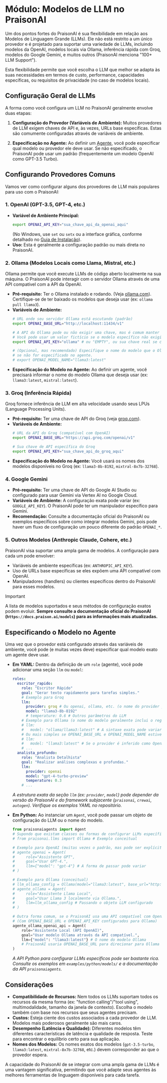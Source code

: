 # Módulo: Modelos de LLM no PraisonAI

Um dos pontos fortes do PraisonAI é sua flexibilidade em relação aos Modelos de Linguagem Grande (LLMs). Ele não está restrito a um único provedor e é projetado para suportar uma variedade de LLMs, incluindo modelos da OpenAI, modelos locais via Ollama, inferência rápida com Groq, modelos do Google Gemini, e muitos outros (PraisonAI menciona "100+ LLM Support").

Esta flexibilidade permite que você escolha o LLM que melhor se adapta às suas necessidades em termos de custo, performance, capacidades específicas, ou requisitos de privacidade (no caso de modelos locais).

## Configuração Geral de LLMs

A forma como você configura um LLM no PraisonAI geralmente envolve duas etapas:

1.  **Configuração do Provedor (Variáveis de Ambiente):**
    Muitos provedores de LLM exigem chaves de API e, às vezes, URLs base específicas. Estas são comumente configuradas através de variáveis de ambiente.

2.  **Especificação no Agente:**
    Ao definir um [Agente](./../02_conceitos_fundamentais/01_agentes.md), você pode especificar qual modelo ou provedor ele deve usar. Se não especificado, o PraisonAI pode usar um padrão (frequentemente um modelo OpenAI como GPT-3.5 Turbo).

## Configurando Provedores Comuns

Vamos ver como configurar alguns dos provedores de LLM mais populares para uso com o PraisonAI:

### 1. OpenAI (GPT-3.5, GPT-4, etc.)

*   **Variável de Ambiente Principal:**
    ```bash
    export OPENAI_API_KEY="sua_chave_api_da_openai_aqui"
    ```
    (No Windows, use `set` ou `setx` ou a interface gráfica, conforme detalhado no [Guia de Instalação](./../01_instalacao/00_instalacao_windows.md)).
*   **Uso:** Esta é geralmente a configuração padrão ou mais direta no PraisonAI.

### 2. Ollama (Modelos Locais como Llama, Mistral, etc.)

Ollama permite que você execute LLMs de código aberto localmente na sua máquina. O PraisonAI pode interagir com o servidor Ollama através de uma API compatível com a API da OpenAI.

*   **Pré-requisito:** Ter o Ollama instalado e rodando. (Veja [ollama.com](https://ollama.com/)). Certifique-se de ter baixado os modelos que deseja usar (ex: `ollama pull llama3`).
*   **Variáveis de Ambiente:**
    ```bash
    # URL onde seu servidor Ollama está escutando (padrão)
    export OPENAI_BASE_URL="http://localhost:11434/v1"

    # A API do Ollama pode ou não exigir uma chave, mas é comum manter o padrão da API OpenAI.
    # Você pode usar um valor fictício se o modelo específico não exigir autenticação.
    export OPENAI_API_KEY="ollama" # ou "EMPTY", ou sua chave real se configurou uma no Ollama

    # (Opcional, mas recomendado) Especifique o nome do modelo que o Ollama deve usar por padrão,
    # se não for especificado no agente.
    # export OPENAI_MODEL_NAME="llama3:latest"
    ```
*   **Especificação do Modelo no Agente:** Ao definir um agente, você precisará informar o nome do modelo Ollama que deseja usar (ex: `llama3:latest`, `mistral:latest`).

### 3. Groq (Inferência Rápida)

Groq fornece inferência de LLM em alta velocidade usando seus LPUs (Language Processing Units).

*   **Pré-requisito:** Ter uma chave de API do Groq (veja [groq.com](https://groq.com/)).
*   **Variáveis de Ambiente:**
    ```bash
    # URL da API do Groq (compatível com OpenAI)
    export OPENAI_BASE_URL="https://api.groq.com/openai/v1"

    # Sua chave de API específica do Groq
    export OPENAI_API_KEY="sua_chave_api_do_groq_aqui"
    ```
*   **Especificação do Modelo no Agente:** Você usará os nomes dos modelos disponíveis no Groq (ex: `llama3-8b-8192`, `mixtral-8x7b-32768`).

### 4. Google Gemini

*   **Pré-requisito:** Ter uma chave de API do Google AI Studio ou configurado para usar Gemini via Vertex AI no Google Cloud.
*   **Variáveis de Ambiente:** A configuração exata pode variar (ex: `GOOGLE_API_KEY`). O PraisonAI pode ter um manipulador específico para Gemini.
*   **Recomendação:** Consulte a documentação oficial do PraisonAI ou exemplos específicos sobre como integrar modelos Gemini, pois pode haver um fluxo de configuração um pouco diferente do padrão `OPENAI_*`.

### 5. Outros Modelos (Anthropic Claude, Cohere, etc.)

PraisonAI visa suportar uma ampla gama de modelos. A configuração para cada um pode envolver:
*   Variáveis de ambiente específicas (ex: `ANTHROPIC_API_KEY`).
*   Uso de URLs base específicas se eles expõem uma API compatível com OpenAI.
*   Manipuladores (handlers) ou clientes específicos dentro do PraisonAI para esses modelos.

> [!IMPORTANT]
> A lista de modelos suportados e seus métodos de configuração exatos podem evoluir. **Sempre consulte a documentação oficial do PraisonAI (`https://docs.praison.ai/models`) para as informações mais atualizadas.**

## Especificando o Modelo no Agente

Uma vez que o provedor está configurado através das variáveis de ambiente, você pode (e muitas vezes deve) especificar qual modelo exato um agente deve usar.

*   **Em YAML:**
    Dentro da definição de um `role` (agente), você pode adicionar uma seção `llm` ou `model`:
    ```yaml
    roles:
      escritor_rapido:
        role: "Escritor Rápido"
        goal: "Gerar texto rapidamente para tarefas simples."
        # Exemplo para Groq
        llm:
          provider: groq # Ou openai, ollama, etc. (o nome do provider pode variar)
          model: "llama3-8b-8192"
          # temperature: 0.6 # Outros parâmetros do LLM
        # Exemplo para Ollama (o nome do modelo geralmente inclui o registry/tag)
        # llm:
        #   model: "ollama/llama3:latest" # A sintaxe exata pode variar
        # Ou mais simples se OPENAI_BASE_URL e OPENAI_MODEL_NAME estiverem configurados para Ollama:
        # llm:
        #   model: "llama3:latest" # Se o provider é inferido como OpenAI-compatible
        # ...
      analista_profundo:
        role: "Analista Detalhista"
        goal: "Realizar análises complexas e profundas."
        llm:
          provider: openai
          model: "gpt-4-turbo-preview"
          temperature: 0.3
        # ...
    ```
    *A estrutura exata da seção `llm` (ex: `provider`, `model`) pode depender da versão do PraisonAI e do framework subjacente (`praisonai`, `crewai`, `autogen`). Verifique os exemplos YAML no repositório.*

*   **Em Python:**
    Ao instanciar um `Agent`, você pode passar um objeto de configuração do LLM ou o nome do modelo.
    ```python
    from praisonaiagents import Agent
    # Supondo que existam classes ou formas de configurar LLMs específicos
    # from praisonai.llms import Ollama # Exemplo conceitual

    # Exemplo para OpenAI (muitas vezes o padrão, mas pode ser explícito)
    # agente_openai = Agent(
    #     role="Assistente GPT",
    #     goal="Usar GPT-4.",
    #     llm={"model": "gpt-4"} # A forma de passar pode variar
    # )

    # Exemplo para Ollama (conceitual)
    # llm_ollama_config = Ollama(model="llama3:latest", base_url="http://localhost:11434")
    # agente_ollama = Agent(
    #     role="Assistente Llama Local",
    #     goal="Usar Llama 3 localmente via Ollama.",
    #     llm=llm_ollama_config # Passando o objeto LLM configurado
    # )

    # Outra forma comum, se o PraisonAI usa uma API compatível com OpenAI para Ollama/Groq:
    # (Com OPENAI_BASE_URL e OPENAI_API_KEY configurados para Ollama)
    agente_ollama_openai_api = Agent(
        role="Assistente Local (API OpenAI)",
        goal="Usar modelo Ollama através da API compatível.",
        llm={"model": "llama3:latest"} # O nome do modelo Ollama
        # PraisonAI usaria OPENAI_BASE_URL para direcionar para Ollama
    )
    ```
    *A API Python para configurar LLMs específicos pode ser bastante rica. Consulte os exemplos em `examples/python/models/` e a documentação da API `praisonaiagents`.*

## Considerações

*   **Compatibilidade de Recursos:** Nem todos os LLMs suportam todos os recursos da mesma forma (ex: "function calling"/"tool using", multimodalidade, tamanho da janela de contexto). Escolha o modelo também com base nos recursos que seus agentes precisam.
*   **Custos:** Esteja ciente dos custos associados a cada provedor de LLM. Modelos mais poderosos geralmente são mais caros.
*   **Desempenho (Latência e Qualidade):** Diferentes modelos têm diferentes características de latência e qualidade de resposta. Teste para encontrar o equilíbrio certo para sua aplicação.
*   **Nomes dos Modelos:** Os nomes exatos dos modelos (`gpt-3.5-turbo`, `llama3:latest`, `mixtral-8x7b-32768`, etc.) devem corresponder ao que o provedor espera.

A capacidade do PraisonAI de se integrar com uma ampla gama de LLMs é uma vantagem significativa, permitindo que você adapte seus agentes às melhores ferramentas de linguagem disponíveis para cada tarefa.
